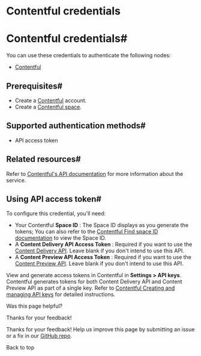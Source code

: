 # Contentful credentials

[ ](https://github.com/n8n-io/n8n-docs/edit/main/docs/integrations/builtin/credentials/contentful.md "Edit this page")

# Contentful credentials#

You can use these credentials to authenticate the following nodes:

  * [Contentful](../../app-nodes/n8n-nodes-base.contentful/)



## Prerequisites#

  * Create a [Contentful](https://www.contentful.com/) account.
  * Create a [Contentful space](https://www.contentful.com/help/contentful-101/#step-2-create-a-space).



## Supported authentication methods#

  * API access token



## Related resources#

Refer to [Contentful's API documentation](https://www.contentful.com/developers/docs/references/) for more information about the service.

## Using API access token#

To configure this credential, you'll need:

  * Your Contentful **Space ID** : The Space ID displays as you generate the tokens; You can also refer to the [Contentful Find space ID documentation](https://www.contentful.com/help/find-space-id/) to view the Space ID.
  * A **Content Delivery API Access Token** : Required if you want to use the [Content Delivery API](https://www.contentful.com/developers/docs/references/content-delivery-api/). Leave blank if you don't intend to use this API.
  * A **Content Preview API Access Token** : Required if you want to use the [Content Preview API](https://www.contentful.com/developers/docs/references/content-preview-api/). Leave blank if you don't intend to use this API.



View and generate access tokens in Contentful in **Settings > API keys**. Contentful generates tokens for both Content Delivery API and Content Preview API as part of a single key. Refer to [Contentful Creating and managing API keys](https://training.contentful.com/student/activity/1050378-creating-and-managing-api-keys) for detailed instructions.

Was this page helpful? 

Thanks for your feedback! 

Thanks for your feedback! Help us improve this page by submitting an issue or a fix in our [GitHub repo](https://github.com/n8n-io/n8n-docs). 

Back to top 
